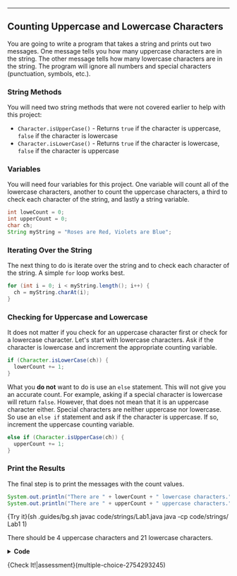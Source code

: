 ----------

## Counting Uppercase and Lowercase Characters

You are going to write a program that takes a string and prints out two messages. One message tells you how many uppercase characters are in the string. The other message tells how many lowercase characters are in the string. The program will ignore all numbers and special characters (punctuation, symbols, etc.).

### String Methods

You will need two string methods that were not covered earlier to help with this project:
* `Character.isUpperCase()` - Returns `true` if the character is uppercase, `false` if the character is lowercase
* `Character.isLowerCase()` - Returns `true` if the character is lowercase, `false` if the character is uppercase

### Variables
You will need four variables for this project. One variable will count all of the lowercase characters, another to count the uppercase characters, a third to check each character of the string, and lastly a string variable.

```java
int loweCount = 0;
int upperCount = 0;
char ch;
String myString = "Roses are Red, Violets are Blue";
```

### Iterating Over the String
The next thing to do is iterate over the string and to check each character of the string. A simple `for` loop works best.

```java
for (int i = 0; i < myString.length(); i++) {
  ch = myString.charAt(i);
}
```

### Checking for Uppercase and Lowercase
It does not matter if you check for an uppercase character first or check for a lowercase character. Let's start with lowercase characters. Ask if the character is lowercase and increment the appropriate counting variable.

```java
if (Character.isLowerCase(ch)) {
  lowerCount += 1;
}
```

What you **do not** want to do is use an `else` statement. This will not give you an accurate count. For example, asking if a special character is lowercase will return `false`. However, that does not mean that it is an uppercase character either. Special characters are neither uppercase nor lowercase. So use an `else if` statement and ask if the character is uppercase. If so, increment the uppercase counting variable.

```java
else if (Character.isUpperCase(ch)) {
  upperCount += 1;
}
```

### Print the Results
The final step is to print the messages with the count values.

```java
System.out.println("There are " + lowerCount + " lowercase characters.");
System.out.println("There are " + upperCount + " uppercase characters.");
```

{Try it}(sh .guides/bg.sh javac code/strings/Lab1.java java -cp code/strings/ Lab1 1)

There should be 4 uppercase characters and 21 lowercase characters.

<details>
  <summary><strong>Code</strong></summary>
  
  ```java
  int lowerCount = 0;
  int upperCount = 0;
  char ch;
  String myString = "Roses are Red, Violets are Blue";
  
  for (int i = 0; i < myString.length(); i++) {
    ch = myString.charAt(i);
    if (Character.isLowerCase(ch)) {
      lowerCount += 1;
    }
    else if (Character.isUpperCase(ch)) {
      upperCount += 1;
    }
  }
                                         
  System.out.println("There are " + lowerCount + " lowercase characters.");
  System.out.println("There are " + upperCount + " uppercase characters.");
  ```
  
</details>

{Check It!|assessment}(multiple-choice-2754293245)

